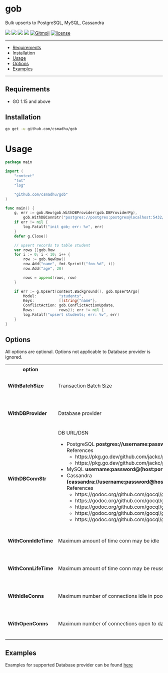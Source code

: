 # gob
Bulk upserts to PostgreSQL, MySQL, Cassandra

<p align="left">
	<a href="https://goreportcard.com/report/github.com/csmadhu/gob"><img src="https://goreportcard.com/badge/github.com/csmadhu/gob"/></a>
	<a href="https://pkg.go.dev/github.com/csmadhu/gob?tab=doc"><img src="https://godoc.org/github.com/csmadhu/gob?status.svg"/></a>
	<a href="https://conventionalcommits.org"><img src="https://img.shields.io/badge/Conventional%20Commits-1.0.0-yellow.svg"/></a>
	<a href="/.github/workflows/go.yml"><img src="https://github.com/csmadhu/gob/workflows/Go/badge.svg"/></a>
	<a href="https://gitmoji.carloscuesta.me"><img src="https://img.shields.io/badge/gitmoji-%20😜%20😍-FFDD67.svg?style=flat-square" alt="Gitmoji"></a>
	<a href="/LICENSE"><img src="https://img.shields.io/badge/license-GPL%20(%3E%3D%202)-blue" alt="license"/></a>
</p>

---------------------------------------
  * [Requirements](#requirements)
  * [Installation](#installation)
  * [Usage](#usage)
  * [Options](#options)
  * [Examples](#examples)
---------------------------------------

## Requirements
* GO 1.15 and above

## Installation
```bash
go get -u github.com/csmadhu/gob
```

# Usage
```go
package main

import (
	"context"
	"fmt"
	"log"

	"github.com/csmadhu/gob"
)

func main() {
	g, err := gob.New(gob.WithDBProvider(gob.DBProviderPg),
		gob.WithDBConnStr("postgres://postgres:postgres@localhost:5432/gob?pool_max_conns=1"))
	if err != nil {
		log.Fatalf("init gob; err: %v", err)
	}
	defer g.Close()

	// upsert records to table student
	var rows []gob.Row
	for i := 0; i < 10; i++ {
		row := gob.NewRow()
		row.Add("name", fmt.Sprintf("foo-%d", i))
		row.Add("age", 20)

		rows = append(rows, row)
	}

	if err := g.Upsert(context.Background(), gob.UpsertArgs{
		Model:          "students",
		Keys:           []string{"name"},
		ConflictAction: gob.ConflictActionUpdate,
		Rows:           rows}); err != nil {
		log.Fatalf("upsert students; err: %v", err)
	}
}
```

## Options
All options are optional. Options not applicable to Database provider is ignored.

<table>
	<tr>
		<th>option</th>
		<th>description</th>
		<th>type</th>
		<th>default</th>
		<th>DB providers</th>
	</tr>
	<tr>
		<td><b>WithBatchSize</b></th>
		<td>Transaction Batch Size</td>
		<td>int</td>
		<td>10000</td>
		<td><ul><li>PostgreSQL</li><li>MySQL</li></ul></td>
	</tr>
	<tr>
		<td><b>WithDBProvider</b></th>
		<td>Database provider</td>
		<td>gob.DBProvider</td>
		<td>DBProviderPg</td>
		<td>
			<ul>
				<li>PostgreSQL</li>
				<li>MySQL</li>
				<li>Cassandra</li>
			</ul>
		</td>
	</tr>
	<tr>
		<td><b>WithDBConnStr</b></th>
		<td>DB URL/DSN
			<ul>
				<li>PostgreSQL <b>postgres://username:password@host:port/batabase</b><br>
					References
						<ul>
							<li>https://pkg.go.dev/github.com/jackc/pgconn?tab=doc#ParseConfig</li>
							<li>https://pkg.go.dev/github.com/jackc/pgx/v4?tab=doc#ParseConfig</li>
						</ul>
				</li>
				<li>MySQL <b>username:password@(host:port)/database</b></li>
				<li>Cassandra <b><nobr>(cassandra://username:password@host1--host2--host3:port/keyspace?consistency=quorum&compressor=snappy&tokenAware=true)</nobr></b><br>
					References
						<ul>
						<li>https://godoc.org/github.com/gocql/gocql#Consistency</li>
						<li>https://godoc.org/github.com/gocql/gocql#Compressor</li>
						<li>https://godoc.org/github.com/gocql/gocql#PoolConfig</li>
						<li>https://godoc.org/github.com/gocql/gocql#HostSelectionPolicy</li>
						<li>https://godoc.org/github.com/gocql/gocql#TokenAwareHostPolicy</li>
						</ul>
				</li>
			</ul>
		</td>
		<td>string</td>
		<td><nobr>(postgres://postgres:postgres@localhost:5432/gob?pool_max_conns=1)</nobr></td>
		<td>
			<ul>
				<li>PostgreSQL</li>
				<li>MySQL</li>
				<li>Cassandra</li>
			</ul>
		</td>
	</tr>
	<tr>
		<td><b>WithConnIdleTime</b></th>
		<td>Maximum amount of time conn may be idle</td>
		<td>time.Duration</td>
		<td>3 second</td>
		<td>
			<ul>
				<li>PostgreSQL</li>
				<li>MySQL</li>
			</ul>
		</td>
	</tr>
	<tr>
		<td><b>WithConnLifeTime</b></th>
		<td>Maximum amount of time conn may be reused</td>
		<td>time.Duration</td>
		<td>3 second</td>
		<td>
			<ul>
				<li>PostgreSQL</li>
				<li>MySQL</li>
				<li>Cassandra</li>
			</ul>
		</td>
	</tr>
	<tr>
		<td><b>WithIdleConns</b></th>
		<td>Maximum number of connections idle in pool</td>
		<td>int</td>
		<td>2</td>
		<td>
			<ul>
				<li>PostgreSQL</li>
				<li>MySQL</li>
			</ul>
		</td>
	</tr>
	<tr>
		<td><b>WithOpenConns</b></th>
		<td>Maximum number of connections open to database</td>
		<td>int</td>
		<td>10</td>
		<td>
			<ul>
				<li>PostgreSQL</li>
				<li>MySQL</li>
				<li>Cassandra</li>
			</ul>
		</td>
	</tr>
</table>

## Examples
Examples for supported Database provider can be found [here](https://github.com/csmadhu/gob/tree/master/examples)

